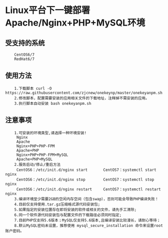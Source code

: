 Linux平台下一键部署Apache/Nginx+PHP+MySQL环境
========

受支持的系统
----
        CentOS6/7
        RedHat6/7

使用方法
----
        1.下载脚本 curl -O https://raw.githubusercontent.com/zjcnew/onekeynp/master/onekeyanpm.sh
        2.修改脚本，配置需要安装的应用相关文件的下载地址，注释掉不需安装的应用。
        3.执行脚本自动安装 bash onekeyanpm.sh

注意事项
----
        1.可安装的环境类型,请选择一种环境安装!
         Nginx
         Apache
         Nginx+PHP+PHP-FPM
         Apache+PHP
         Nginx+PHP+PHP-FPM+MySQL
         Apache+PHP+MySQL
        2.服务启动/停止/重启方法
         CentOS6：/etc/init.d/nginx start       CentOS7：systemctl start nginx
         CentOS6：/etc/init.d/nginx stop        CentOS7：systemctl stop nginx
         CentOS6：/etc/init.d/nginx restart     CentOS7：systemctl restart nginx
        3.编译环境至少需要2GB的空闲内存空间（包含swap），否则可能会导致PHP编译失败！
        4.目前仅支持使用.tar.gz压缩格式源代码安装包;
        5.如果指定的安装位置存在即将安装的软件或相关的文件，请先手工清除;
        6.同一个软件源代码安装包与配置文件的下载路径必须同时指定;
        7.目前PHP仅支持5.6版本；MySQL仅支持5.6版本,且编译安装比较漫长，请耐心等待；
        8.默认MySQL密码未设置，推荐使用 mysql_secure_installation 命令来设置root账户密码。
